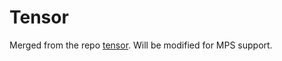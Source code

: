 # Tensor

Merged from the repo [tensor](https://github.com/abeschneider/tensor). Will be modified for MPS support.